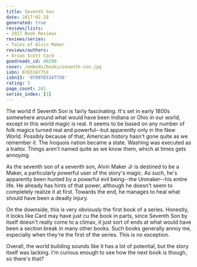 ```yaml
---
title: Seventh Son
date: 2017-02-18
generated: true
reviews/lists:
- 2017 Book Reviews
reviews/series:
- Tales of Alvin Maker
reviews/authors:
- Orson Scott Card
goodreads_id: 40290
cover: /embeds/books/seventh-son.jpg
isbn: 076534775X
isbn13: '9780765347756'
rating: 3
page_count: 241
series_index: [1]
---
```

The world if Seventh Son is fairly fascinating. It's set in early 1800s somewhere around what would have been Indiana or Ohio in our world, except in this world magic is real. It seems to be based on any number of folk magics turned real and powerful--but apparently only in the New World. Possibly because of that, American history hasn't gone quite as we remember it. The Iroquois nation became a state. Washing was executed as a traitor. Things aren't named quite as we know them, which at times gets annoying.  

As the seventh son of a seventh son, Alvin Maker Jr is destined to be a Maker, a particularly powerful user of the story's magic. As such, he's apparently been hunted by a powerful evil being--the Unmaker--his entire life. He already has hints of that power, although he doesn't seem to completely realize it at first. Towards the end, he manages to heal what should have been a deadly injury.  

<!--more-->

On the downside, this is very obviously the first book of a series. Honestly, it looks like Card may have just cu the book in parts, since Seventh Son by itself doesn't really come to a climax, it just sort of ends at what would have been a section break in many other books. Such books generally annoy me, especially when they're the first of the series. This is no exception.  

Overall, the world building sounds like it has a lot of potential, but the story itself was lacking. I'm curious enough to see how the next book is though, so there's that?
